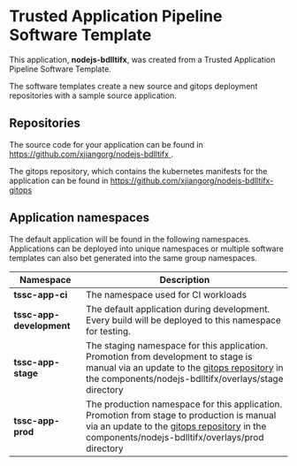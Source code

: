 # Trusted Application Pipeline Software Template

This application, **nodejs-bdlltifx**, was created from a Trusted Application Pipeline Software Template.

The software templates create a new source and gitops deployment repositories with a sample source application. 

## Repositories

The source code for your application can be found in [https://github.com/xjiangorg/nodejs-bdlltifx ](https://github.com/xjiangorg/nodejs-bdlltifx ).
 
The gitops repository, which contains the kubernetes manifests for the application can be found in 
[https://github.com/xjiangorg/nodejs-bdlltifx-gitops ](https://github.com/xjiangorg/nodejs-bdlltifx-gitops ) 

## Application namespaces 

The default application will be found in the following namespaces. Applications can be deployed into unique namespaces or multiple software templates can also bet generated into the same group namespaces.  

|  Namespace   |  Description   |  
| -------- | -------- |
| **tssc-app-ci** | The namespace used for CI workloads |
| **tssc-app-development** | The default application during development. Every build will be deployed to this namespace for testing. |
| **tssc-app-stage** | The staging namespace for this application. Promotion from development to stage is manual via an update to the [gitops repository](https://github.com/xjiangorg/nodejs-bdlltifx-gitops ) in the components/nodejs-bdlltifx/overlays/stage directory |
| **tssc-app-prod** | The production namespace for this application. Promotion from stage to production is manual via an update to the [gitops repository](https://github.com/xjiangorg/nodejs-bdlltifx-gitops ) in the components/nodejs-bdlltifx/overlays/prod directory |